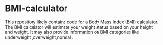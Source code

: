 # BMI-calculator
This repository likely contains code for a Body Mass Index (BMI) calculator. The BMI calculator will estimate your weight status based on your height and weight. It may also provide information on BMI categories like underweight ,overweight,normal .
